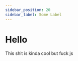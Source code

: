 ```yaml
---
sidebar_position: 20
sidebar_label: Some Label
---
```


# Hello

This shit is kinda cool but fuck js

